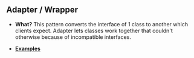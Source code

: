 ## Adapter / Wrapper
- **What?** This pattern converts the interface of 1 class to another which clients expect. Adapter lets classes work together that couldn't otherwise because of incompatible interfaces.  

- **[Examples](Examples)**
  
